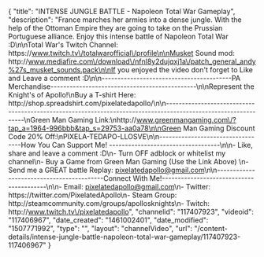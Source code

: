 {
    "title": "INTENSE JUNGLE BATTLE - Napoleon Total War Gameplay",
    "description": "France marches her armies into a dense jungle.  With the help of the Ottoman Empire they are going to take on the Prussian Portuguese alliance.  Enjoy this intense battle of Napoleon Total War :D\n\nTotal War's Twitch Channel: https:\/\/www.twitch.tv\/totalwarofficial\/profile\n\nMusket Sound mod: http:\/\/www.mediafire.com\/download\/nfnl8y2dujqxj1a\/patch_general_andy%27s_musket_sounds.pack\n\nIf you enjoyed the video don't forget to Like and Leave a comment :D\n\n-----------------------------------------PA Merchandise----------------------------------------------\n\nRepresent the Knight's of Apollo!\nBuy a T-shirt Here: http:\/\/shop.spreadshirt.com\/pixelatedapollo\/\n\n---------------------------------------------------------------------------------------------------------------\nGreen Man Gaming Link:\nhttp:\/\/www.greenmangaming.com\/?tap_a=1964-996bbb&tap_s=29753-aa0a78\n\nGreen Man Gaming Discount Code 20% Off:\nPIXELA-TEDAPO-LLOSVE\n\n----------------------------------How You Can Support Me! -----------------------------------\n\n- Like, share and leave a comment :D\n- Turn OFF adblock or whitelist my channel\n- Buy a Game from Green Man Gaming (Use the Link Above) \n- Send me a GREAT battle Replay: pixelatedapollo@gmail.com\n\n------------------------------------------Connect With Me!-----------------------------------------\n\n- Email: pixelatedapollo@gmail.com\n- Twitter: https:\/\/twitter.com\/PixelatedApollo\n- Steam Group:  http:\/\/steamcommunity.com\/groups\/apollosknights\n- Twitch: http:\/\/www.twitch.tv\/pixelatedapollo",
    "channelid": "117407923",
    "videoid": "117406967",
    "date_created": "1461002401",
    "date_modified": "1507771992",
    "type": "",
    "layout": "channelVideo",
    "url": "\/content-details\/intense-jungle-battle-napoleon-total-war-gameplay\/117407923-117406967"
}